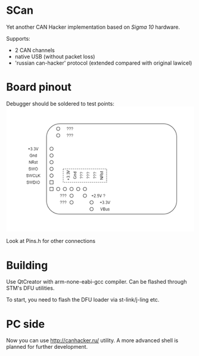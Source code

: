 # SCan

Yet another CAN Hacker implementation based on *Sigma 10* hardware.

Supports:
- 2 CAN channels
- native USB (without packet loss)
- 'russian can-hacker' protocol (extended compared with original lawicel)


# Board pinout

Debugger should be soldered to test points:  
![pinout](<Sigma pinout.png>)

Look at Pins.h for other connections


# Building

Use QtCreator with arm-none-eabi-gcc compiler.
Can be flashed through STM's DFU utilities.

To start, you need to flash the DFU loader via st-link/j-ling etc.


# PC side
Now you can use http://canhacker.ru/ utility.
A more advanced shell is planned for further development.
